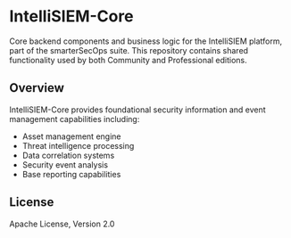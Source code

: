 # IntelliSIEM-Core

Core backend components and business logic for the IntelliSIEM platform, part of the smarterSecOps suite. This
repository contains shared functionality used by both Community and Professional editions.

## Overview

IntelliSIEM-Core provides foundational security information and event management capabilities including:

- Asset management engine
- Threat intelligence processing
- Data correlation systems
- Security event analysis
- Base reporting capabilities

## License

Apache License, Version 2.0